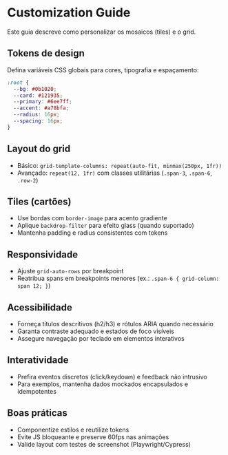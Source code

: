 # Customization Guide

Este guia descreve como personalizar os mosaicos (tiles) e o grid.

## Tokens de design
Defina variáveis CSS globais para cores, tipografia e espaçamento:

```css
:root {
  --bg: #0b1020;
  --card: #121935;
  --primary: #6ee7ff;
  --accent: #a78bfa;
  --radius: 16px;
  --spacing: 16px;
}
```

## Layout do grid
- Básico: `grid-template-columns: repeat(auto-fit, minmax(250px, 1fr))`
- Avançado: `repeat(12, 1fr)` com classes utilitárias (`.span-3`, `.span-6`, `.row-2`)

## Tiles (cartões)
- Use bordas com `border-image` para acento gradiente
- Aplique `backdrop-filter` para efeito glass (quando suportado)
- Mantenha padding e radius consistentes com tokens

## Responsividade
- Ajuste `grid-auto-rows` por breakpoint
- Reatribua spans em breakpoints menores (ex.: `.span-6 { grid-column: span 12; }`)

## Acessibilidade
- Forneça títulos descritivos (h2/h3) e rótulos ARIA quando necessário
- Garanta contraste adequado e estados de foco visíveis
- Assegure navegação por teclado em elementos interativos

## Interatividade
- Prefira eventos discretos (click/keydown) e feedback não intrusivo
- Para exemplos, mantenha dados mockados encapsulados e idempotentes

## Boas práticas
- Componentize estilos e reutilize tokens
- Evite JS bloqueante e preserve 60fps nas animações
- Valide layout com testes de screenshot (Playwright/Cypress)

